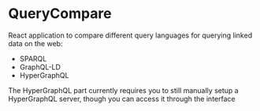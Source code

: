 # QueryCompare
React application to compare different query languages for querying linked data on the web:
 * SPARQL
 * GraphQL-LD
 * HyperGraphQL 
 
The HyperGraphQL part currently requires you to still manually setup a HyperGraphQL server, though you can access it through the interface
